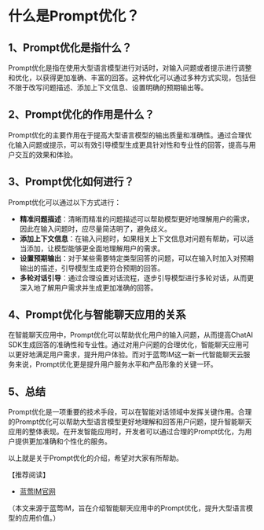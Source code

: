 # 什么是Prompt优化？

## 1、Prompt优化是指什么？

Prompt优化是指在使用大型语言模型进行对话时，对输入问题或者提示进行调整和优化，以获得更加准确、丰富的回答。这种优化可以通过多种方式实现，包括但不限于改写问题描述、添加上下文信息、设置明确的预期输出等。

## 2、Prompt优化的作用是什么？

Prompt优化的主要作用在于提高大型语言模型的输出质量和准确性。通过合理优化输入问题或提示，可以有效引导模型生成更具针对性和专业性的回答，提高与用户交互的效果和体验。

## 3、Prompt优化如何进行？

Prompt优化可以通过以下方式进行：
- **精准问题描述**：清晰而精准的问题描述可以帮助模型更好地理解用户的需求，因此在输入问题时，应尽量简洁明了，避免歧义。
- **添加上下文信息**：在输入问题时，如果相关上下文信息对问题有帮助，可以适当添加，让模型能够更全面地理解用户的需求。
- **设置预期输出**：对于某些需要特定类型回答的问题，可以在输入时加入对预期输出的描述，引导模型生成更符合预期的回答。
- **多轮对话引导**：通过合理设置对话流程，逐步引导模型进行多轮对话，从而更深入地了解用户需求并生成更加准确的回答。

## 4、Prompt优化与智能聊天应用的关系

在智能聊天应用中，Prompt优化可以帮助优化用户的输入问题，从而提高ChatAI SDK生成回答的准确性和专业性。通过对用户问题的合理优化，智能聊天应用可以更好地满足用户需求，提升用户体验。而对于蓝莺IM这一新一代智能聊天云服务来说，Prompt优化更是提升用户服务水平和产品形象的关键一环。

## 5、总结

Prompt优化是一项重要的技术手段，可以在智能对话领域中发挥关键作用。合理的Prompt优化可以帮助大型语言模型更好地理解和回答用户问题，提升智能聊天应用的整体表现。在开发智能应用时，开发者可以通过合理的Prompt优化，为用户提供更加准确和个性化的服务。

以上就是关于Prompt优化的介绍，希望对大家有所帮助。

【推荐阅读】
- [蓝莺IM官网](https://www.lanyingim.com)

（本文来源于蓝莺IM，旨在介绍智能聊天应用中的Prompt优化，提升大型语言模型的应用价值。）
